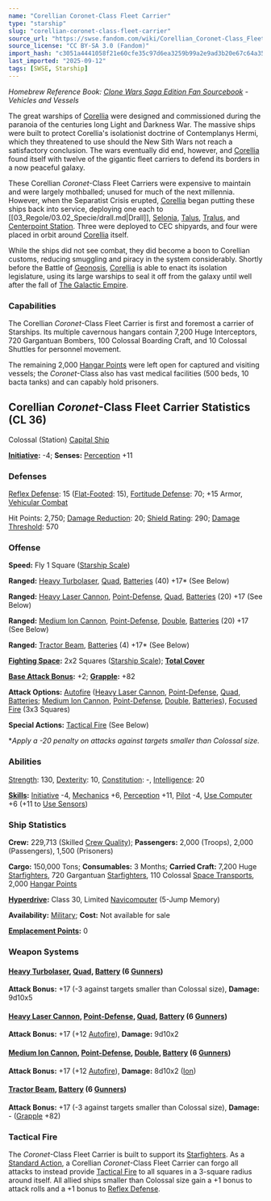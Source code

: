 ```yaml
---
name: "Corellian Coronet-Class Fleet Carrier"
type: "starship"
slug: "corellian-coronet-class-fleet-carrier"
source_url: "https://swse.fandom.com/wiki/Corellian_Coronet-Class_Fleet_Carrier"
source_license: "CC BY-SA 3.0 (Fandom)"
import_hash: "c3051a4441058f21e60cfe35c97d6ea3259b99a2e9ad3b20e67c64a351c24178"
last_imported: "2025-09-12"
tags: [SWSE, Starship]
---
```

*Homebrew Reference Book: [Clone Wars Saga Edition Fan Sourcebook](https://swse.fandom.com/wiki/Clone_Wars_Saga_Edition_Fan_Sourcebook) - Vehicles and Vessels*

The great warships of [Corellia](https://swse.fandom.com/wiki/Corellia) were designed and commissioned during the paranoia of the centuries long Light and Darkness War. The massive ships were built to protect Corellia's isolationist doctrine of Contemplanys Hermi, which they threatened to use should the New Sith Wars not reach a satisfactory conclusion. The wars eventually did end, however, and [Corellia](https://swse.fandom.com/wiki/Corellia) found itself with twelve of the gigantic fleet carriers to defend its borders in a now peaceful galaxy.

These Corellian *Coronet*-Class Fleet Carriers were expensive to maintain and were largely mothballed; unused for much of the next millennia. However, when the Separatist Crisis erupted, [Corellia](https://swse.fandom.com/wiki/Corellia) began putting these ships back into service, deploying one each to [[03_Regole/03.02_Specie/drall.md|Drall]], [Selonia](https://swse.fandom.com/wiki/Selonia), [Talus](https://swse.fandom.com/wiki/Talus), [Tralus](https://swse.fandom.com/wiki/Tralus), and [Centerpoint Station](https://swse.fandom.com/wiki/Centerpoint_Station). Three were deployed to CEC shipyards, and four were placed in orbit around [Corellia](https://swse.fandom.com/wiki/Corellia) itself.

While the ships did not see combat, they did become a boon to Corellian customs, reducing smuggling and piracy in the system considerably. Shortly before the Battle of [Geonosis](https://swse.fandom.com/wiki/Geonosis), [Corellia](https://swse.fandom.com/wiki/Corellia) is able to enact its isolation legislature, using its large warships to seal it off from the galaxy until well after the fall of [The Galactic Empire](https://swse.fandom.com/wiki/The_Galactic_Empire).

### Capabilities
The Corellian *Coronet*-Class Fleet Carrier is first and foremost a carrier of Starships. Its multiple cavernous hangars contain 7,200 Huge Interceptors, 720 Gargantuan Bombers, 100 Colossal Boarding Craft, and 10 Colossal Shuttles for personnel movement.

The remaining 2,000 [Hangar Points](https://swse.fandom.com/wiki/Hangar_Points) were left open for captured and visiting vessels; the *Coronet*-Class also has vast medical facilities (500 beds, 10 bacta tanks) and can capably hold prisoners.

## Corellian *Coronet*-Class Fleet Carrier Statistics (CL 36)
Colossal (Station) [Capital Ship](https://swse.fandom.com/wiki/Capital_Ship)

**[Initiative](https://swse.fandom.com/wiki/Initiative):** -4; **Senses:** [Perception](https://swse.fandom.com/wiki/Perception) +11
### Defenses
[Reflex Defense](https://swse.fandom.com/wiki/Reflex_Defense_(Vehicles)): 15 ([Flat-Footed](https://swse.fandom.com/wiki/Flat-Footed): 15), [Fortitude Defense](https://swse.fandom.com/wiki/Fortitude_Defense_(Vehicles)): 70; +15 Armor, [Vehicular Combat](https://swse.fandom.com/wiki/Vehicular_Combat)

Hit Points: 2,750; [Damage Reduction](https://swse.fandom.com/wiki/Damage_Reduction): 20; [Shield Rating](https://swse.fandom.com/wiki/Shield_Rating): 290; [Damage Threshold](https://swse.fandom.com/wiki/Damage_Threshold_(Vehicles)): 570
### Offense
**Speed:** Fly 1 Square ([Starship Scale](https://swse.fandom.com/wiki/Starship_Scale))

**Ranged:** [Heavy Turbolaser](https://swse.fandom.com/wiki/Heavy_Turbolaser), [Quad](https://swse.fandom.com/wiki/Quad), [Batteries](https://swse.fandom.com/wiki/Batteries) (40) +17* (See Below)

**Ranged:** [Heavy Laser Cannon](https://swse.fandom.com/wiki/Heavy_Laser_Cannon), [Point-Defense](https://swse.fandom.com/wiki/Point-Defense), [Quad](https://swse.fandom.com/wiki/Quad), [Batteries](https://swse.fandom.com/wiki/Batteries) (20) +17 (See Below)

**Ranged:** [Medium Ion Cannon](https://swse.fandom.com/wiki/Medium_Ion_Cannon), [Point-Defense](https://swse.fandom.com/wiki/Point-Defense), [Double](https://swse.fandom.com/wiki/Double), [Batteries](https://swse.fandom.com/wiki/Batteries) (20) +17 (See Below)

**Ranged:** [Tractor Beam](https://swse.fandom.com/wiki/Tractor_Beam), [Batteries](https://swse.fandom.com/wiki/Batteries) (4) +17* (See Below)

**[Fighting Space](https://swse.fandom.com/wiki/Fighting_Space):** 2x2 Squares ([Starship Scale](https://swse.fandom.com/wiki/Starship_Scale)); **[Total Cover](https://swse.fandom.com/wiki/Total_Cover)**

**[Base Attack Bonus](https://swse.fandom.com/wiki/Base_Attack_Bonus):** +2; **[Grapple](https://swse.fandom.com/wiki/Grapple):** +82

**Attack Options:** [Autofire](https://swse.fandom.com/wiki/Autofire_(Vehicle_Combat)) ([Heavy Laser Cannon](https://swse.fandom.com/wiki/Heavy_Laser_Cannon), [Point-Defense](https://swse.fandom.com/wiki/Point-Defense), [Quad](https://swse.fandom.com/wiki/Quad), [Batteries](https://swse.fandom.com/wiki/Batteries); [Medium Ion Cannon](https://swse.fandom.com/wiki/Medium_Ion_Cannon), [Point-Defense](https://swse.fandom.com/wiki/Point-Defense), [Double](https://swse.fandom.com/wiki/Double), [Batteries](https://swse.fandom.com/wiki/Batteries)), [Focused Fire](https://swse.fandom.com/wiki/Focused_Fire) (3x3 Squares)

**Special Actions:** [Tactical Fire](https://swse.fandom.com/wiki/Tactical_Fire) (See Below)

**Apply a -20 penalty on attacks against targets smaller than Colossal size.*
### Abilities
[Strength](https://swse.fandom.com/wiki/Strength): 130, [Dexterity](https://swse.fandom.com/wiki/Dexterity): 10, [Constitution](https://swse.fandom.com/wiki/Constitution): -, [Intelligence](https://swse.fandom.com/wiki/Intelligence): 20

**[Skills](https://swse.fandom.com/wiki/Skills):** [Initiative](https://swse.fandom.com/wiki/Initiative) -4, [Mechanics](https://swse.fandom.com/wiki/Mechanics) +6, [Perception](https://swse.fandom.com/wiki/Perception) +11, [Pilot](https://swse.fandom.com/wiki/Pilot) -4, [Use Computer](https://swse.fandom.com/wiki/Use_Computer) +6 (+11 to [Use Sensors](https://swse.fandom.com/wiki/Use_Sensors))
### Ship Statistics
**Crew:** 229,713 (Skilled [Crew Quality](https://swse.fandom.com/wiki/Crew_Quality)); **Passengers:** 2,000 (Troops), 2,000 (Passengers), 1,500 (Prisoners)

**Cargo:** 150,000 Tons; **Consumables:** 3 Months; **Carried Craft:** 7,200 Huge [Starfighters](https://swse.fandom.com/wiki/Starfighters), 720 Gargantuan [Starfighters](https://swse.fandom.com/wiki/Starfighters), 110 Colossal [Space Transports](https://swse.fandom.com/wiki/Space_Transports), 2,000 [Hangar Points](https://swse.fandom.com/wiki/Hangar_Points)

**[Hyperdrive](https://swse.fandom.com/wiki/Hyperdrive):** Class 30, Limited [Navicomputer](https://swse.fandom.com/wiki/Navicomputer) (5-Jump Memory)

**Availability:** [Military](https://swse.fandom.com/wiki/Military); **Cost:** Not available for sale

**[Emplacement Points](https://swse.fandom.com/wiki/Emplacement_Points):** 0
### Weapon Systems
#### **[Heavy Turbolaser](https://swse.fandom.com/wiki/Heavy_Turbolaser), [Quad](https://swse.fandom.com/wiki/Quad), [Battery](https://swse.fandom.com/wiki/Battery) (6 [Gunners](https://swse.fandom.com/wiki/Gunners))**
**Attack Bonus:** +17 (-3 against targets smaller than Colossal size), **Damage:** 9d10x5
#### **[Heavy Laser Cannon](https://swse.fandom.com/wiki/Heavy_Laser_Cannon), [Point-Defense](https://swse.fandom.com/wiki/Point-Defense), [Quad](https://swse.fandom.com/wiki/Quad), [Battery](https://swse.fandom.com/wiki/Battery) (6 [Gunners](https://swse.fandom.com/wiki/Gunners))**
**Attack Bonus:** +17 (+12 [Autofire](https://swse.fandom.com/wiki/Autofire_(Vehicle_Combat))), **Damage:** 9d10x2
#### **[Medium Ion Cannon](https://swse.fandom.com/wiki/Medium_Ion_Cannon), [Point-Defense](https://swse.fandom.com/wiki/Point-Defense), [Double](https://swse.fandom.com/wiki/Double), [Battery](https://swse.fandom.com/wiki/Battery) (6 [Gunners](https://swse.fandom.com/wiki/Gunners))**
**Attack Bonus:** +17 (+12 [Autofire](https://swse.fandom.com/wiki/Autofire_(Vehicle_Combat))), **Damage:** 8d10x2 ([Ion](https://swse.fandom.com/wiki/Ion))
#### **[Tractor Beam](https://swse.fandom.com/wiki/Tractor_Beam), [Battery](https://swse.fandom.com/wiki/Battery) (6 [Gunners](https://swse.fandom.com/wiki/Gunners))**
**Attack Bonus:** +17 (-3 against targets smaller than Colossal size), **Damage:** - ([Grapple](https://swse.fandom.com/wiki/Grapple) +82)
### Tactical Fire
The *Coronet*-Class Fleet Carrier is built to support its [Starfighters](https://swse.fandom.com/wiki/Starfighters). As a [Standard Action](https://swse.fandom.com/wiki/Standard_Action), a Corellian *Coronet*-Class Fleet Carrier can forgo all attacks to instead provide [Tactical Fire](https://swse.fandom.com/wiki/Tactical_Fire) to all squares in a 3-square radius around itself. All allied ships smaller than Colossal size gain a +1 bonus to attack rolls and a +1 bonus to [Reflex Defense](https://swse.fandom.com/wiki/Reflex_Defense_(Vehicles)).